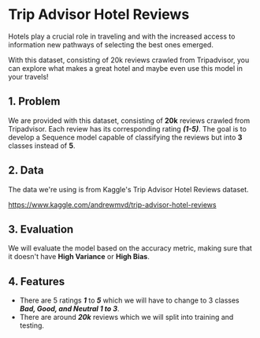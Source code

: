 # Trip Advisor Hotel Reviews
Hotels play a crucial role in traveling and with the increased access to information new pathways of selecting the best ones emerged.

With this dataset, consisting of 20k reviews crawled from Tripadvisor, you can explore what makes a great hotel and maybe even use this model in your travels!

## 1. Problem

We are provided with this dataset, consisting of **20k** reviews crawled from Tripadvisor. Each review has its corresponding rating ***(1-5)***. The goal is to develop a Sequence model capable of classifying the reviews but into **3** classes instead of **5**. 

## 2. Data

The data we're using is from Kaggle's Trip Advisor Hotel Reviews dataset.

https://www.kaggle.com/andrewmvd/trip-advisor-hotel-reviews

## 3. Evaluation

We will evaluate the model based on the accuracy metric, making sure that it doesn't have **High Variance** or **High Bias**.


## 4. Features
* There are 5 ratings ***1*** to ***5*** which we will have to change to 3 classes ***Bad, Good, and Neutral 1 to 3***.
* There are around ***20k*** reviews which we will split into training and testing.
